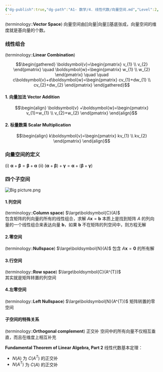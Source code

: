 ```yaml
---
{"dg-publish":true,"dg-path":"A1- 数学/4. 线性代数/向量空间.md","Level":2,"aliases":["线性空间","线性组合"],"permalink":"/A1- 数学/4. 线性代数/向量空间/","dgPassFrontmatter":true,"noteIcon":"","created":"2024-10-17T01:33:36.000+08:00","updated":"2025-07-17T00:02:47.446+08:00"}
---
```



(terminology::**Vector Space**)
向量空间由[[向量\|向量]]基底张成，向量空间的维度就是基向量的个数。

### 线性组合
(terminology::**Linear Combination**)

$$\begin{gathered}
\boldsymbol{v}=\begin{pmatrix}
v_{1} \\
v_{2}
\end{pmatrix}  \quad 
\boldsymbol{w}=\begin{pmatrix}
w_{1} \\
w_{2}
\end{pmatrix} \quad \quad c\boldsymbol{v}+d\boldsymbol{w}=\begin{pmatrix}
cv_{1}+dw_{1} \\
cv_{2}+dw_{2}
\end{pmatrix}
\end{gathered}$$


#### 1. 向量加法 Vector Addition
$$\begin{align}
\boldsymbol{v}  +\boldsymbol{w}=\begin{pmatrix}
v_{1}+w_{1} \\
v_{2}+w_{2}
\end{pmatrix}
\end{align}$$

#### 2. 标量数乘 Scalar Multiplication
$$\begin{align}
k\boldsymbol{v}=\begin{pmatrix}
kv_{1} \\
kv_{2}
\end{pmatrix}
\end{align}$$

### 向量空间的定义
(i) $\boldsymbol{\alpha}+\boldsymbol{\beta}=\boldsymbol{\beta}+\boldsymbol{\alpha}$
(ii) $(\boldsymbol{\alpha}+\boldsymbol{\beta})+\boldsymbol{\gamma}=\boldsymbol{\alpha}+(\boldsymbol{\beta}+\boldsymbol{\gamma})$

### 四个子空间

![Big picture.png](/img/user/Functional%20files/Photo%20Resources/Big%20picture.png)

#### 1.列空间
(terminology::**Column space**) $\large\boldsymbol{C}(A)$   
包含矩阵的列向量的所有的线性组合，求解 $A \boldsymbol{x} = \boldsymbol{b}$ 本质上是找到矩阵 $A$ 的列向量的一个线性组合来表达向量 $\boldsymbol{b}$，如果 $\boldsymbol{b}$ 不在矩阵的列空间中，则方程无解


#### 2.零空间
(terminology::**Nullspace**) $\large\boldsymbol{N}(A)$ 
包含 $A \boldsymbol{x} =\boldsymbol{0}$ 的所有解

#### 3.行空间
(terminology::**Row space**) $\large\boldsymbol{C}(A^{T})$  
其实就是矩阵转置的列空间


#### 4.左零空间
(terminology::**Left Nullspace**)  $\large\boldsymbol{N}(A^{T})$ 
矩阵转置的零空间

#### 子空间的特殊关系
(terminology::**Orthogonal complement**) 正交补
空间中的所有向量不仅相互垂直，而且在维度上相互补充

**Fundamental Theorem of Linear Algebra, Part 2**
线性代数基本定理：
-  $N(A)$ 为 $C(A^{T})$ 的正交补
-  $N(A^{T})$ 为 $C(A)$ 的正交补

